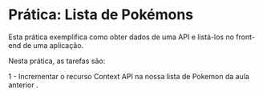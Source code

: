 # Prática: Lista de Pokémons

Esta prática exemplifica como obter dados de uma API e listá-los no front-end de uma aplicação.


Nesta prática, as tarefas são:

1 - Incrementar o recurso Context API na nossa lista de Pokemon da aula anterior .

